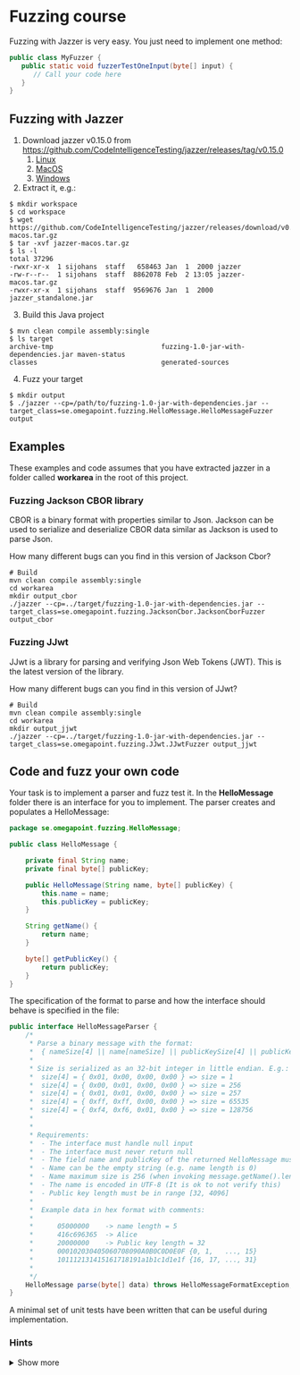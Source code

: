 # Fuzzing course
Fuzzing with Jazzer is very easy. You just need to implement one method:
```java
public class MyFuzzer {
   public static void fuzzerTestOneInput(byte[] input) {
      // Call your code here
   }   
}
```

## Fuzzing with Jazzer
1. Download jazzer v0.15.0 from https://github.com/CodeIntelligenceTesting/jazzer/releases/tag/v0.15.0
   1. [Linux](https://github.com/CodeIntelligenceTesting/jazzer/releases/download/v0.15.0/jazzer-linux.tar.gz)
   2. [MacOS](https://github.com/CodeIntelligenceTesting/jazzer/releases/download/v0.15.0/jazzer-macos.tar.gz)
   3. [Windows](https://github.com/CodeIntelligenceTesting/jazzer/releases/download/v0.15.0/jazzer-windows.tar.gz)
2. Extract it, e.g.:
```shell
$ mkdir workspace
$ cd workspace
$ wget https://github.com/CodeIntelligenceTesting/jazzer/releases/download/v0.15.0/jazzer-macos.tar.gz
$ tar -xvf jazzer-macos.tar.gz
$ ls -l
total 37296
-rwxr-xr-x  1 sijohans  staff   658463 Jan  1  2000 jazzer
-rw-r--r--  1 sijohans  staff  8862078 Feb  2 13:05 jazzer-macos.tar.gz
-rwxr-xr-x  1 sijohans  staff  9569676 Jan  1  2000 jazzer_standalone.jar
```
3. Build this Java project
```shell
$ mvn clean compile assembly:single
$ ls target                        
archive-tmp                           fuzzing-1.0-jar-with-dependencies.jar maven-status
classes                               generated-sources
```
4. Fuzz your target
```shell
$ mkdir output
$ ./jazzer --cp=/path/to/fuzzing-1.0-jar-with-dependencies.jar --target_class=se.omegapoint.fuzzing.HelloMessage.HelloMessageFuzzer output
```
## Examples
These examples and code assumes that you have extracted jazzer in a folder called **workarea** in the root of this project.
### Fuzzing Jackson CBOR library
CBOR is a binary format with properties similar to Json. Jackson can be used to serialize and deserialize CBOR data similar as Jackson is used to parse Json.

How many different bugs can you find in this version of Jackson Cbor?
```
# Build
mvn clean compile assembly:single
cd workarea
mkdir output_cbor
./jazzer --cp=../target/fuzzing-1.0-jar-with-dependencies.jar --target_class=se.omegapoint.fuzzing.JacksonCbor.JacksonCborFuzzer output_cbor
```

### Fuzzing JJwt
JJwt is a library for parsing and verifying Json Web Tokens (JWT). This is the latest version of the library.

How many different bugs can you find in this version of JJwt?
```
# Build
mvn clean compile assembly:single
cd workarea
mkdir output_jjwt
./jazzer --cp=../target/fuzzing-1.0-jar-with-dependencies.jar --target_class=se.omegapoint.fuzzing.JJwt.JJwtFuzzer output_jjwt
```

## Code and fuzz your own code
Your task is to implement a parser and fuzz test it. In the **HelloMessage** folder there is an interface for you to implement. The parser creates and populates a HelloMessage:
```java
package se.omegapoint.fuzzing.HelloMessage;

public class HelloMessage {

    private final String name;
    private final byte[] publicKey;

    public HelloMessage(String name, byte[] publicKey) {
        this.name = name;
        this.publicKey = publicKey;
    }

    String getName() {
        return name;
    }

    byte[] getPublicKey() {
        return publicKey;
    }
}

```

The specification of the format to parse and how the interface should behave is specified in the file:
```java
public interface HelloMessageParser {
    /*
     * Parse a binary message with the format:
     *  { nameSize[4] || name[nameSize] || publicKeySize[4] || publicKey[publicKeySize] }
     *
     * Size is serialized as an 32-bit integer in little endian. E.g.:
     *  size[4] = { 0x01, 0x00, 0x00, 0x00 } => size = 1
     *  size[4] = { 0x00, 0x01, 0x00, 0x00 } => size = 256
     *  size[4] = { 0x01, 0x01, 0x00, 0x00 } => size = 257
     *  size[4] = { 0xff, 0xff, 0x00, 0x00 } => size = 65535
     *  size[4] = { 0xf4, 0xf6, 0x01, 0x00 } => size = 128756
     *
     *
     * Requirements:
     *  - The interface must handle null input
     *  - The interface must never return null
     *  - The field name and publicKey of the returned HelloMessage must not be null
     *  - Name can be the empty string (e.g. name length is 0)
     *  - Name maximum size is 256 (when invoking message.getName().length())
     *  - The name is encoded in UTF-8 (It is ok to not verify this)
     *  - Public key length must be in range [32, 4096]
     * 
     *  Example data in hex format with comments:
     * 
     *      05000000    -> name length = 5
     *      416c696365  -> Alice
     *      20000000    -> Public key length = 32
     *      000102030405060708090A0B0C0D0E0F {0, 1,   ..., 15}
     *      101112131415161718191a1b1c1d1e1f {16, 17, ..., 31}
     *
     */
    HelloMessage parse(byte[] data) throws HelloMessageFormatException;
}

```
A minimal set of unit tests have been written that can be useful during implementation.

### Hints
<details>
<summary>Show more</summary>

```java
// One way of parsing an integer from byte[]
public static final int bytesToIntLE(byte[] arr, int offset) {
   int i = offset;
   int result = (arr[i++] & 0x00ff);
   result |= (arr[i++] & 0x00ff) << 8;
   result |= (arr[i++] & 0x00ff) << 16;
   result |= (arr[i] & 0x00ff) << 24;
   return result;
}
// Another way
public static void main(String[] args) {
   byte[] bytes = new byte[]{ 0x01, 0x00, 0x00, 0x00 };
   int x = java.nio.ByteBuffer.wrap(bytes, 0, 4).order(ByteOrder.LITTLE_ENDIAN).getInt();
   System.out.println(x);
}
```
</details>